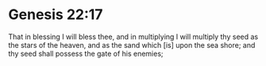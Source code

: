 # Genesis 22:17

That in blessing I will bless thee, and in multiplying I will multiply thy seed as the stars of the heaven, and as the sand which [is] upon the sea shore; and thy seed shall possess the gate of his enemies;